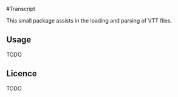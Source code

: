 #Transcript

This small package assists in the loading and parsing of VTT files.

## Usage

TODO

## Licence

TODO 